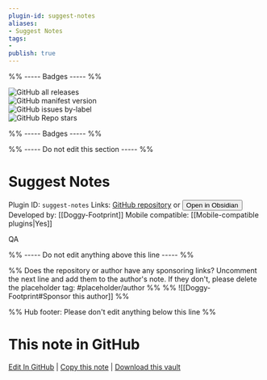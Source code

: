 ```yaml
---
plugin-id: suggest-notes
aliases:
- Suggest Notes
tags: 
- 
publish: true
---
```


%% ----- Badges ----- %%

![GitHub all releases](https://img.shields.io/github/downloads/Doggy-Footprint/Obsidian-keyword-suggest/total?color=573E7A&logo=github&style=for-the-badge)   
![GitHub manifest version](https://img.shields.io/github/manifest-json/v/Doggy-Footprint/Obsidian-keyword-suggest?color=573E7A&logo=github&style=for-the-badge)   
![GitHub issues by-label](https://img.shields.io/github/issues/Doggy-Footprint/Obsidian-keyword-suggest/help%20wanted?color=573E7A&logo=github&style=for-the-badge)   
![GitHub Repo stars](https://img.shields.io/github/stars/Doggy-Footprint/Obsidian-keyword-suggest?color=573E7A&logo=github&style=for-the-badge)

%% ----- Badges ----- %%

%% ----- Do not edit this section ----- %%

# Suggest Notes

Plugin ID: `suggest-notes`
Links: [GitHub repository](https://github.com/Doggy-Footprint/Obsidian-keyword-suggest) or [<button id=HH>Open in Obsidian</button>](obsidian://show-plugin?id=suggest-notes)
Developed by: [[Doggy-Footprint]]
Mobile compatible: [[Mobile-compatible plugins|Yes]]

QA

%% ----- Do not edit anything above this line ----- %% 

%% Does the repository or author have any sponsoring links? Uncomment the next line and add them to the author's note. If they don't, please delete the placeholder tag: #placeholder/author %%
%% ![[Doggy-Footprint#Sponsor this author]] %%

%% Hub footer: Please don't edit anything below this line %%

# This note in GitHub

<span class="git-footer">[Edit In GitHub](https://github.dev/obsidian-community/obsidian-hub/blob/main/02%20-%20Community%20Expansions/02.05%20All%20Community%20Expansions/Plugins/suggest-notes.md "git-hub-edit-note") | [Copy this note](https://raw.githubusercontent.com/obsidian-community/obsidian-hub/main/02%20-%20Community%20Expansions/02.05%20All%20Community%20Expansions/Plugins/suggest-notes.md "git-hub-copy-note") | [Download this vault](https://github.com/obsidian-community/obsidian-hub/archive/refs/heads/main.zip "git-hub-download-vault") </span>
